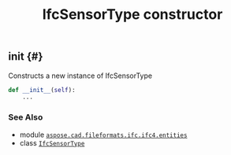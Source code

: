 ﻿---
title: IfcSensorType constructor
second_title: Aspose.CAD for Python via .NET API References
description: 
type: docs
weight: 10
url: /python-net/aspose.cad.fileformats.ifc.ifc4.entities/ifcsensortype/__init__/
is_root: false
---

## __init__ {#}

Constructs a new instance of IfcSensorType



```python
def __init__(self):
    ...
```





### See Also
* module [`aspose.cad.fileformats.ifc.ifc4.entities`](../../)
* class [`IfcSensorType`](/cad/python-net/aspose.cad.fileformats.ifc.ifc4.entities/ifcsensortype)
